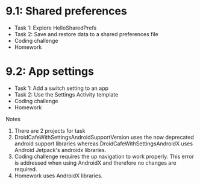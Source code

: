 # 9.1: Shared preferences

* Task 1: Explore HelloSharedPrefs 
* Task 2: Save and restore data to a shared preferences file
* Coding challenge 
* Homework 

# 9.2: App settings

* Task 1: Add a switch setting to an app 
* Task 2: Use the Settings Activity template 
* Coding challenge 
* Homework 

Notes
1. There are 2 projects for task 
2. DroidCafeWithSettingsAndroidSupportVersion uses the now deprecated android support libraries whereas DroidCafeWithSettingsAndroidX uses Android Jetpack's androidx libraries. 
2. Coding challenge requires the up navigation to work properly. This error is addressed when using AndroidX and therefore no changes are required.
3. Homework uses AndroidX libraries.
